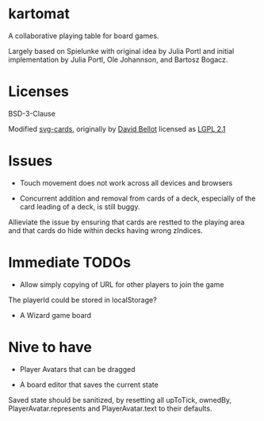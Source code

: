 # kartomat

A collaborative playing table for board games.

Largely based on Spielunke with original idea by Julia Portl and
initial implementation by Julia Portl, Ole Johannson, and Bartosz Bogacz.

# Licenses

BSD-3-Clause

Modified [svg-cards](http://svg-cards.sourceforge.net/),
originally by [David Bellot](http://david.bellot.free.fr/)
licensed as [LGPL 2.1](https://opensource.org/licenses/LGPL-2.1)

# Issues

- Touch movement does not work across all devices and browsers

- Concurrent addition and removal from cards of a deck, especially of
  the card leading of a deck, is still buggy.

Allieviate the issue by ensuring that cards are restted to the
playing area and that cards do hide within decks having wrong zIndices.

# Immediate TODOs

- Allow simply copying of URL for other players to join the game

The playerId could be stored in localStorage?

- A Wizard game board

# Nive to have

- Player Avatars that can be dragged

- A board editor that saves the current state

Saved state should be sanitized, by resetting all upToTick,
ownedBy, PlayerAvatar.represents and PlayerAvatar.text to
their defaults.
